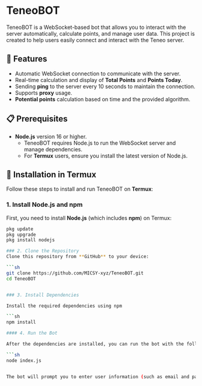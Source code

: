 # TeneoBOT

TeneoBOT is a WebSocket-based bot that allows you to interact with the server automatically, calculate points, and manage user data. This project is created to help users easily connect and interact with the Teneo server.

## 🚀 Features
- Automatic WebSocket connection to communicate with the server.
- Real-time calculation and display of **Total Points** and **Points Today**.
- Sending **ping** to the server every 10 seconds to maintain the connection.
- Supports **proxy** usage.
- **Potential points** calculation based on time and the provided algorithm.

## 📋 Prerequisites
- **Node.js** version 16 or higher.
  - TeneoBOT requires Node.js to run the WebSocket server and manage dependencies.
  - For **Termux** users, ensure you install the latest version of Node.js.

## 📱 Installation in Termux
Follow these steps to install and run TeneoBOT on **Termux**:

### 1. Install **Node.js** and **npm**
First, you need to install **Node.js** (which includes **npm**) on Termux:

```sh
pkg update
pkg upgrade
pkg install nodejs

### 2. Clone the Repository
Clone this repository from **GitHub** to your device:

```sh
git clone https://github.com/MICSY-xyz/TeneoBOT.git
cd TeneoBOT


### 3. Install Dependencies

Install the required dependencies using npm

```sh
npm install

#### 4. Run the Bot

After the dependencies are installed, you can run the bot with the following command:

```sh
node index.js


The bot will prompt you to enter user information (such as email and password) for login or registration. Follow the instructions in the terminal to proceed.
